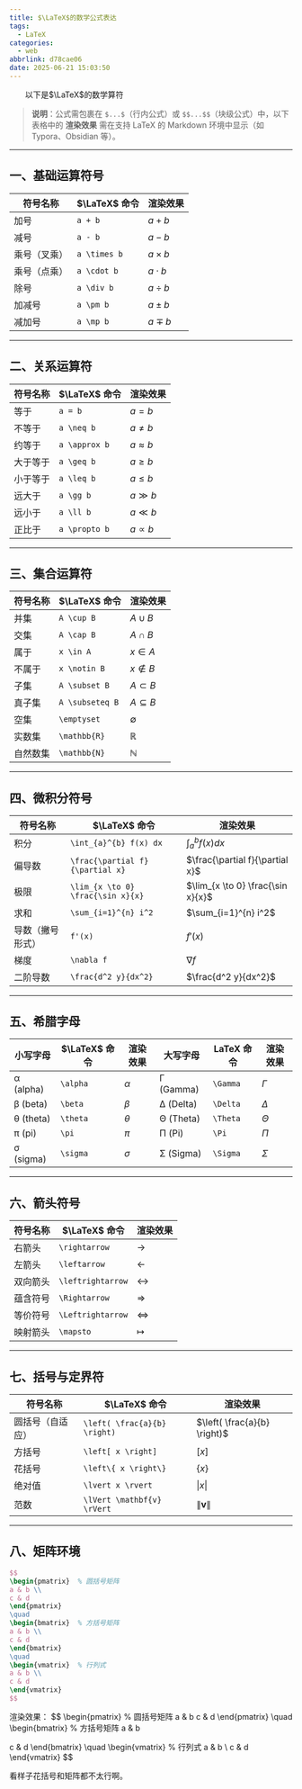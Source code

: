 ```yaml
---
title: $\LaTeX$的数学公式表达
tags:
  - LaTeX
categories:
  - web
abbrlink: d78cae06
date: 2025-06-21 15:03:50
---
```

&emsp;&emsp;以下是$\LaTeX$的数学算符

> **说明**：公式需包裹在 `$...$`（行内公式）或 `$$...$$`（块级公式）中，以下表格中的 **渲染效果** 需在支持 LaTeX 的 Markdown 环境中显示（如 Typora、Obsidian 等）。

---

## 一、基础运算符号
| 符号名称       | $\LaTeX$ 命令      | 渲染效果         |
|----------------|----------------|------------------|
| 加号           | `a + b`        | $a + b$          |
| 减号           | `a - b`        | $a - b$          |
| 乘号（叉乘）   | `a \times b`   | $a \times b$     |
| 乘号（点乘）   | `a \cdot b`    | $a \cdot b$      |
| 除号           | `a \div b`     | $a \div b$       |
| 加减号         | `a \pm b`      | $a \pm b$        |
| 减加号         | `a \mp b`      | $a \mp b$        |

---

## 二、关系运算符
| 符号名称       | $\LaTeX$ 命令      | 渲染效果         |
|----------------|----------------|------------------|
| 等于           | `a = b`        | $a = b$          |
| 不等于         | `a \neq b`     | $a \neq b$       |
| 约等于         | `a \approx b`  | $a \approx b$    |
| 大于等于       | `a \geq b`     | $a \geq b$       |
| 小于等于       | `a \leq b`     | $a \leq b$       |
| 远大于         | `a \gg b`      | $a \gg b$        |
| 远小于         | `a \ll b`      | $a \ll b$        |
| 正比于         | `a \propto b`  | $a \propto b$    |

---

## 三、集合运算符
| 符号名称       | $\LaTeX$ 命令          | 渲染效果             |
|----------------|--------------------|----------------------|
| 并集           | `A \cup B`         | $A \cup B$          |
| 交集           | `A \cap B`         | $A \cap B$          |
| 属于           | `x \in A`          | $x \in A$           |
| 不属于         | `x \notin B`       | $x \notin B$        |
| 子集           | `A \subset B`      | $A \subset B$       |
| 真子集         | `A \subseteq B`    | $A \subseteq B$     |
| 空集           | `\emptyset`        | $\emptyset$         |
| 实数集         | `\mathbb{R}`       | $\mathbb{R}$        |
| 自然数集       | `\mathbb{N}`       | $\mathbb{N}$        |

---

## 四、微积分符号
| 符号名称         | $\LaTeX$ 命令                 | 渲染效果                  |
|------------------|---------------------------|---------------------------|
| 积分             | `\int_{a}^{b} f(x) dx`    | $\int_{a}^{b} f(x) dx$    |
| 偏导数           | `\frac{\partial f}{\partial x}` | $\frac{\partial f}{\partial x}$ |
| 极限             | `\lim_{x \to 0} \frac{\sin x}{x}` | $\lim_{x \to 0} \frac{\sin x}{x}$ |
| 求和             | `\sum_{i=1}^{n} i^2`      | $\sum_{i=1}^{n} i^2$      |
| 导数（撇号形式） | `f'(x)`                   | $f'(x)$                   |
| 梯度             | `\nabla f`                | $\nabla f$                |
| 二阶导数         | `\frac{d^2 y}{dx^2}`      | $\frac{d^2 y}{dx^2}$      |

---

## 五、希腊字母
| 小写字母 | $\LaTeX$ 命令 | 渲染效果 | 大写字母 | LaTeX 命令 | 渲染效果 |
|----------|------------|----------|----------|------------|----------|
| α (alpha) | `\alpha`   | $\alpha$ | Γ (Gamma) | `\Gamma`   | $\Gamma$ |
| β (beta)  | `\beta`    | $\beta$  | Δ (Delta) | `\Delta`   | $\Delta$ |
| θ (theta) | `\theta`   | $\theta$ | Θ (Theta) | `\Theta`   | $\Theta$ |
| π (pi)    | `\pi`      | $\pi$    | Π (Pi)    | `\Pi`      | $\Pi$    |
| σ (sigma) | `\sigma`   | $\sigma$ | Σ (Sigma) | `\Sigma`   | $\Sigma$ |

---

## 六、箭头符号
| 符号名称   | $\LaTeX$ 命令         | 渲染效果            |
|------------|-------------------|---------------------|
| 右箭头     | `\rightarrow`    | $\rightarrow$       |
| 左箭头     | `\leftarrow`     | $\leftarrow$        |
| 双向箭头   | `\leftrightarrow`| $\leftrightarrow$   |
| 蕴含符号   | `\Rightarrow`    | $\Rightarrow$       |
| 等价符号   | `\Leftrightarrow`| $\Leftrightarrow$   |
| 映射箭头   | `\mapsto`        | $\mapsto$           |

---

## 七、括号与定界符
| 符号名称       | $\LaTeX$ 命令                     | 渲染效果                     |
|----------------|--------------------------------|------------------------------|
| 圆括号（自适应）| `\left( \frac{a}{b} \right)`   | $\left( \frac{a}{b} \right)$  |
| 方括号         | `\left[ x \right]`             | $\left[ x \right]$            |
| 花括号         | `\left\{ x \right\}`           | $\{ x \}$          |
| 绝对值         | `\lvert x \rvert`              | $\lvert x \rvert$             |
| 范数           | `\lVert \mathbf{v} \rVert`     | $\lVert \mathbf{v} \rVert$    |

---

## 八、矩阵环境
```latex
$$ 
\begin{pmatrix}  % 圆括号矩阵
a & b \\
c & d 
\end{pmatrix}
\quad
\begin{bmatrix}  % 方括号矩阵
a & b \\
c & d 
\end{bmatrix}
\quad
\begin{vmatrix}  % 行列式
a & b \\
c & d 
\end{vmatrix}
$$
```
渲染效果：
$$ 
\begin{pmatrix}  % 圆括号矩阵
a & b 
c & d 
\end{pmatrix}
\quad
\begin{bmatrix}  % 方括号矩阵
a & b

c & d 
\end{bmatrix}
\quad
\begin{vmatrix}  % 行列式
a & b \\
c & d 
\end{vmatrix}
$$

看样子花括号和矩阵都不太行啊。
